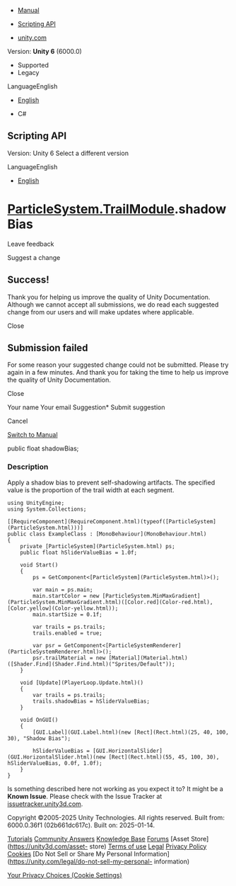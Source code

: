 [ ]()

  * [Manual](../Manual/index.html)
  * [Scripting API](../ScriptReference/index.html)

  * [unity.com](https://unity.com/)

Version: **Unity 6** (6000.0)

  * Supported
  * Legacy

LanguageEnglish

  * [English]()

  * C#

[ ](https://docs.unity3d.com)

## Scripting API

Version: Unity 6 Select a different version

LanguageEnglish

  * [English]()

#  [ParticleSystem.TrailModule](ParticleSystem.TrailModule.html).shadowBias

Leave feedback

Suggest a change

## Success!

Thank you for helping us improve the quality of Unity Documentation. Although
we cannot accept all submissions, we do read each suggested change from our
users and will make updates where applicable.

Close

## Submission failed

For some reason your suggested change could not be submitted. Please <a>try
again</a> in a few minutes. And thank you for taking the time to help us
improve the quality of Unity Documentation.

Close

Your name Your email Suggestion* Submit suggestion

Cancel

[Switch to Manual](../Manual/class-ParticleSystem.html "Go to ParticleSystem
Component in the Manual")

public float shadowBias;

### Description

Apply a shadow bias to prevent self-shadowing artifacts. The specified value
is the proportion of the trail width at each segment.

    
    
    using UnityEngine;
    using System.Collections;  
      
    [[RequireComponent](RequireComponent.html)(typeof([ParticleSystem](ParticleSystem.html)))]
    public class ExampleClass : [MonoBehaviour](MonoBehaviour.html)
    {
        private [ParticleSystem](ParticleSystem.html) ps;
        public float hSliderValueBias = 1.0f;  
      
        void Start()
        {
            ps = GetComponent<[ParticleSystem](ParticleSystem.html)>();  
      
            var main = ps.main;
            main.startColor = new [ParticleSystem.MinMaxGradient](ParticleSystem.MinMaxGradient.html)([Color.red](Color-red.html), [Color.yellow](Color-yellow.html));
            main.startSize = 0.1f;  
      
            var trails = ps.trails;
            trails.enabled = true;  
      
            var psr = GetComponent<[ParticleSystemRenderer](ParticleSystemRenderer.html)>();
            psr.trailMaterial = new [Material](Material.html)([Shader.Find](Shader.Find.html)("Sprites/Default"));
        }  
      
        void [Update](PlayerLoop.Update.html)()
        {
            var trails = ps.trails;
            trails.shadowBias = hSliderValueBias;
        }  
      
        void OnGUI()
        {
            [GUI.Label](GUI.Label.html)(new [Rect](Rect.html)(25, 40, 100, 30), "Shadow Bias");  
      
            hSliderValueBias = [GUI.HorizontalSlider](GUI.HorizontalSlider.html)(new [Rect](Rect.html)(55, 45, 100, 30), hSliderValueBias, 0.0f, 1.0f);
        }
    }
    

Is something described here not working as you expect it to? It might be a
**Known Issue**. Please check with the Issue Tracker at
[issuetracker.unity3d.com](https://issuetracker.unity3d.com).

Copyright ©2005-2025 Unity Technologies. All rights reserved. Built from:
6000.0.36f1 (02b661dc617c). Built on: 2025-01-14.

[Tutorials](https://unity3d.com/learn) [Community
Answers](https://answers.unity3d.com) [Knowledge
Base](https://support.unity3d.com/hc/en-us)
[Forums](https://forum.unity3d.com) [Asset Store](https://unity3d.com/asset-
store) [Terms of use](https://docs.unity3d.com/Manual/TermsOfUse.html)
[Legal](https://unity.com/legal) [Privacy
Policy](https://unity.com/legal/privacy-policy)
[Cookies](https://unity.com/legal/cookie-policy) [Do Not Sell or Share My
Personal Information](https://unity.com/legal/do-not-sell-my-personal-
information)

[Your Privacy Choices (Cookie Settings)](javascript:void\(0\);)

